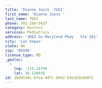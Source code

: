 ```yaml
---
title: 'Dianne Joyce  YUSI'
first_name: 'Dianne Joyce '
last_name: YUSI
phone: 702-254-5437
category: Doctors
services: Pediatrics
address: '3061 So Maryland Pkwy   Ste 101'
city: 'Las Vegas'
state: NV
zip: '89109'
license_type: MD
_geoloc:
  -
    lng: -115.14796
    lat: 36.126038
id: 2bd4534c-bfea-4d7c-b942-54e1b5b3b0f2
---
```

